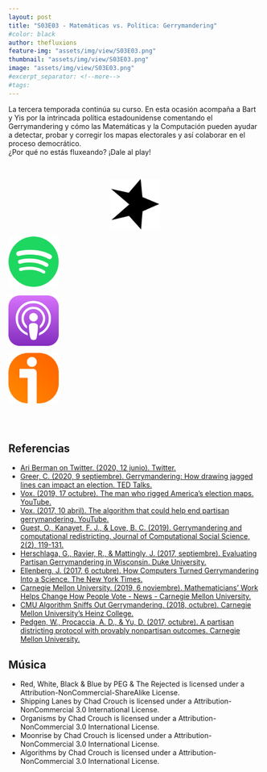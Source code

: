 ```yaml
---
layout: post
title: "S03E03 - Matemáticas vs. Política: Gerrymandering"
#color: black
author: thefluxions
feature-img: "assets/img/view/S03E03.png"
thumbnail: "assets/img/view/S03E03.png"
image: "assets/img/view/S03E03.png"
#excerpt_separator: <!--more-->
#tags: 
---
```


La tercera temporada continúa su curso. En esta ocasión acompaña a Bart y Yis por la intrincada política estadounidense comentando el Gerrymandering y cómo las Matemáticas y la Computación pueden ayudar a detectar, probar y corregir los mapas electorales y así colaborar en el proceso democrático.
<br>¿Por qué no estás fluxeando? ¡Dale al play! 


<br>
<p align="center">
<a href="https://www.spreaker.com/user/radiolabugr/thefluxions3x03" target="_blank"><img src="https://raw.githubusercontent.com/thefluxions/thefluxions.github.io/master/assets/img/archive/spreaker-logo.png" height="100" align="center"></a>

<a href="https://open.spotify.com/episode/4zvsdmOLVQuQuEwnTxp14O?si=_xbcecj2QYWGgsdX-muSMQ" target="_blank"><img src="https://raw.githubusercontent.com/thefluxions/thefluxions.github.io/master/assets/img/archive/spotify-logo.png" height="100" align="center"></a>
<br><br>
<a href="https://podcasts.apple.com/gb/podcast/3x03-matem%C3%A1ticas-vs-pol%C3%ADtica-gerrymandering/id1492409246?i=1000502489503" target="_blank"><img src="https://raw.githubusercontent.com/thefluxions/thefluxions.github.io/master/assets/img/archive/apple-logo.png" height="100" align="center"></a>

<a href="https://www.ivoox.com/3x03-matematicas-vs-politica-gerrymandering-audios-mp3_rf_62380644_1.html" target="_blank"><img src="https://raw.githubusercontent.com/thefluxions/thefluxions.github.io/master/assets/img/archive/ivoox-logo.png" height="100" align="center"></a>
</p>
<br><br>

## Referencias

* [Ari Berman on Twitter. (2020, 12 junio). Twitter.](https://twitter.com/AriBerman/status/1138828518220075011)
* [Greer, C. (2020, 9 septiembre). Gerrymandering: How drawing jagged lines can impact an election. TED Talks.](https://www.ted.com/talks/christina_greer_gerrymandering_how_drawing_jagged_lines_can_impact_an_election)
* [Vox. (2019, 17 octubre). The man who rigged America’s election maps. YouTube.](https://www.youtube.com/watch?v=KpamjJtXqFI)
* [Vox. (2017, 10 abril). The algorithm that could help end partisan gerrymandering. YouTube.](https://www.youtube.com/watch?v=gRCZR_BbjTo)
* [Guest, O., Kanayet, F. J., & Love, B. C. (2019). Gerrymandering and computational redistricting. Journal of Computational Social Science, 2(2), 119-131.](https://doi.org/10.1007/s42001-019-00053-9)
* [Herschlaga, G., Ravier, R., & Mattingly, J. (2017, septiembre). Evaluating Partisan Gerrymandering in Wisconsin. Duke University.](https://services.math.duke.edu/~jonm/Redistricting/wisconsinRedistricting-InitialVersion.pdf)
* [Ellenberg, J. (2017, 6 octubre). How Computers Turned Gerrymandering Into a Science. The New York Times.](https://www.nytimes.com/2017/10/06/opinion/sunday/computers-gerrymandering-wisconsin.html)
* [Carnegie Mellon University. (2019, 6 noviembre). Mathematicians’ Work Helps Change How People Vote - News - Carnegie Mellon University.](https://www.cmu.edu/news/stories/archives/2019/november/gerrymandering-pegden.html)
* [CMU Algorithm Sniffs Out Gerrymandering. (2018, octubre). Carnegie Mellon University’s Heinz College.](https://www.heinz.cmu.edu/media/2018/October/wes-pegden-gerrymandering)
* [Pedgen, W., Procaccia, A. D., & Yu, D. (2017, octubre). A partisan districting protocol with provably nonpartisan outcomes. Carnegie Mellon University.](https://arxiv.org/abs/1710.08781)

## Música

* Red, White, Black & Blue by PEG & The Rejected is licensed under a Attribution-NonCommercial-ShareAlike License.
* Shipping Lanes by Chad Crouch is licensed under a Attribution-NonCommercial 3.0 International License.
* Organisms by Chad Crouch is licensed under a Attribution-NonCommercial 3.0 International License.
* Moonrise by Chad Crouch is licensed under a Attribution-NonCommercial 3.0 International License.
* Algorithms by Chad Crouch is licensed under a Attribution-NonCommercial 3.0 International License.